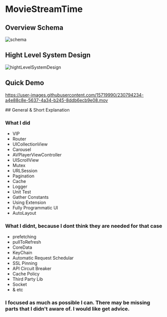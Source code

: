 # MovieStreamTime

## Overview Schema
![schema](https://user-images.githubusercontent.com/15719990/230793573-1c25aab6-a6ad-42ee-bb39-8d18d5a70eaf.png)

## Hight Level System Design
![hightLevelSystemDesign](https://user-images.githubusercontent.com/15719990/230793967-96f3d120-ac5e-4527-baa4-d0bd2271ff52.png)

## Quick Demo
https://user-images.githubusercontent.com/15719990/230794234-a4e88c8e-5637-4a34-b245-8ddb6ecb9e08.mov

## General & Short Explanation
### What I did
- VIP
- Router
- UICollectionView
- Carousel
- AVPlayerViewController
- UIScrollView
- Mutex
- URLSession
- Pagination
- Cache
- Logger
- Unit Test
- Gather Constants
- Using Extension
- Fully Programmatic UI
- AutoLayout

### What I didnt, because I dont think they are needed for that case
- prefetching
- pullToRefresh
- CoreData
- KeyChain
- Automatic Request Schedular
- SSL Pinning
- API Circuit Breaker
- Cache Policy
- Third Party Lib
- Socket
- & etc

### I focused as much as possible I can. There may be missing parts that I didn't aware of. I would like get advice.
